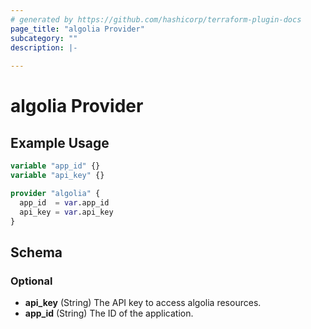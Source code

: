 ```yaml
---
# generated by https://github.com/hashicorp/terraform-plugin-docs
page_title: "algolia Provider"
subcategory: ""
description: |-
  
---
```


# algolia Provider



## Example Usage

```terraform
variable "app_id" {}
variable "api_key" {}

provider "algolia" {
  app_id  = var.app_id
  api_key = var.api_key
}
```

<!-- schema generated by tfplugindocs -->
## Schema

### Optional

- **api_key** (String) The API key to access algolia resources.
- **app_id** (String) The ID of the application.
